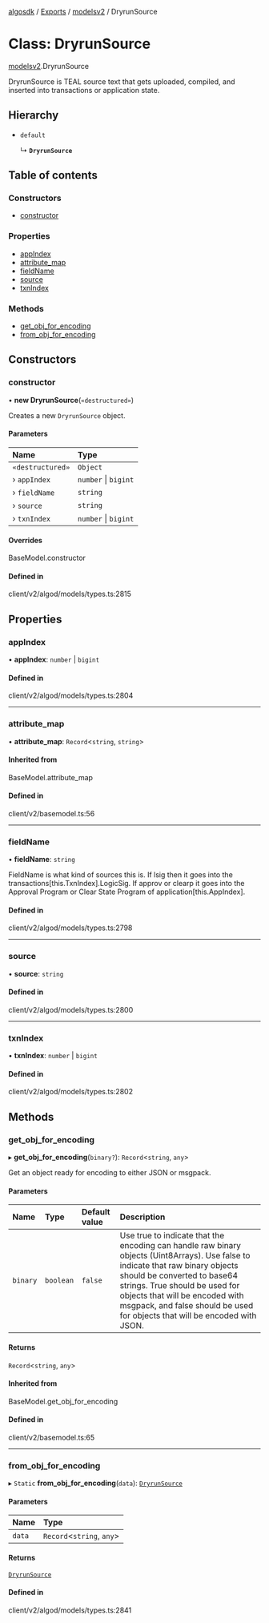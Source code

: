 [algosdk](../README.md) / [Exports](../modules.md) / [modelsv2](../modules/modelsv2.md) / DryrunSource

# Class: DryrunSource

[modelsv2](../modules/modelsv2.md).DryrunSource

DryrunSource is TEAL source text that gets uploaded, compiled, and inserted into
transactions or application state.

## Hierarchy

- `default`

  ↳ **`DryrunSource`**

## Table of contents

### Constructors

- [constructor](modelsv2.DryrunSource.md#constructor)

### Properties

- [appIndex](modelsv2.DryrunSource.md#appindex)
- [attribute\_map](modelsv2.DryrunSource.md#attribute_map)
- [fieldName](modelsv2.DryrunSource.md#fieldname)
- [source](modelsv2.DryrunSource.md#source)
- [txnIndex](modelsv2.DryrunSource.md#txnindex)

### Methods

- [get\_obj\_for\_encoding](modelsv2.DryrunSource.md#get_obj_for_encoding)
- [from\_obj\_for\_encoding](modelsv2.DryrunSource.md#from_obj_for_encoding)

## Constructors

### constructor

• **new DryrunSource**(`«destructured»`)

Creates a new `DryrunSource` object.

#### Parameters

| Name | Type |
| :------ | :------ |
| `«destructured»` | `Object` |
| › `appIndex` | `number` \| `bigint` |
| › `fieldName` | `string` |
| › `source` | `string` |
| › `txnIndex` | `number` \| `bigint` |

#### Overrides

BaseModel.constructor

#### Defined in

client/v2/algod/models/types.ts:2815

## Properties

### appIndex

• **appIndex**: `number` \| `bigint`

#### Defined in

client/v2/algod/models/types.ts:2804

___

### attribute\_map

• **attribute\_map**: `Record`\<`string`, `string`\>

#### Inherited from

BaseModel.attribute\_map

#### Defined in

client/v2/basemodel.ts:56

___

### fieldName

• **fieldName**: `string`

FieldName is what kind of sources this is. If lsig then it goes into the
transactions[this.TxnIndex].LogicSig. If approv or clearp it goes into the
Approval Program or Clear State Program of application[this.AppIndex].

#### Defined in

client/v2/algod/models/types.ts:2798

___

### source

• **source**: `string`

#### Defined in

client/v2/algod/models/types.ts:2800

___

### txnIndex

• **txnIndex**: `number` \| `bigint`

#### Defined in

client/v2/algod/models/types.ts:2802

## Methods

### get\_obj\_for\_encoding

▸ **get_obj_for_encoding**(`binary?`): `Record`\<`string`, `any`\>

Get an object ready for encoding to either JSON or msgpack.

#### Parameters

| Name | Type | Default value | Description |
| :------ | :------ | :------ | :------ |
| `binary` | `boolean` | `false` | Use true to indicate that the encoding can handle raw binary objects (Uint8Arrays). Use false to indicate that raw binary objects should be converted to base64 strings. True should be used for objects that will be encoded with msgpack, and false should be used for objects that will be encoded with JSON. |

#### Returns

`Record`\<`string`, `any`\>

#### Inherited from

BaseModel.get\_obj\_for\_encoding

#### Defined in

client/v2/basemodel.ts:65

___

### from\_obj\_for\_encoding

▸ `Static` **from_obj_for_encoding**(`data`): [`DryrunSource`](modelsv2.DryrunSource.md)

#### Parameters

| Name | Type |
| :------ | :------ |
| `data` | `Record`\<`string`, `any`\> |

#### Returns

[`DryrunSource`](modelsv2.DryrunSource.md)

#### Defined in

client/v2/algod/models/types.ts:2841
